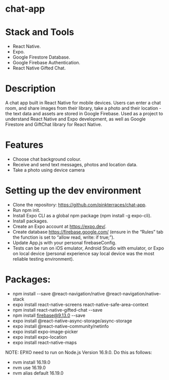 # chat-app

# Stack and Tools

- React Native.
- Expo.
- Google Firestore Database.
- Google Firebase Authentication.
- React Native Gifted Chat.

# Description

A chat app built in React Native for mobile devices. Users can enter a chat room, and share images from their library, take a photo and their location - the text data and assets are stored in Google Firebase. Used as a project to understand React Native and Expo development, as well as Google Firestore and GiftChat library for React Native.

# Features
- Choose chat background colour.
- Receive and send text messages, photos and location data.
- Take a photo using device camera

# Setting up the dev environment

- Clone the repository: https://github.com/pinkterraces/chat-app.
- Run npm init.
- Install Expo CLI as a global npm package (npm install -g expo-cli).
- Install packages.
- Create an Expo account at https://expo.dev/.
- Create database https://firebase.google.com/ (ensure in the “Rules” tab the function is set to “allow read, write: if true;”).
- Update App.js with your personal firebaseConfig.
- Tests can be run on iOS emulator, Android Studio with emulator, or Expo on local device (personal experience say local device was the most reliable testing environment).

# Packages:

- npm install --save @react-navigation/native @react-navigation/native-stack
- expo install react-native-screens react-native-safe-area-context
- npm install react-native-gifted-chat --save
- npm install firebase@9.13.0 --save
- expo install @react-native-async-storage/async-storage
- expo install @react-native-community/netinfo
- expo install expo-image-picker
- expo install expo-location
- expo install react-native-maps

NOTE: EPXO need to run on Node.js Version 16.9.0. Do this as follows:
- nvm install 16.19.0
- nvm use 16.19.0
- nvm alias default 16.19.0
